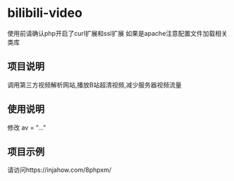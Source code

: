 # bilibili-video

使用前请确认php开启了curl扩展和ssl扩展
如果是apache注意配置文件加载相关类库

## 项目说明
调用第三方视频解析网站,播放B站超清视频,减少服务器视频流量

## 使用说明
修改 av = "..."

## 项目示例
请访问https://injahow.com/8phpxm/
